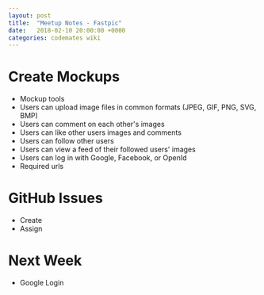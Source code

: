 ```yaml
---
layout: post
title:  "Meetup Notes - Fastpic"
date:   2018-02-10 20:00:00 +0000
categories: codemates wiki
---
```


# Create Mockups

- Mockup tools
- Users can upload image files in common formats (JPEG, GIF, PNG, SVG, BMP)
- Users can comment on each other's images
- Users can like other users images and comments
- Users can follow other users
- Users can view a feed of their followed users' images
- Users can log in with Google, Facebook, or OpenId
- Required urls

# GitHub Issues

- Create
- Assign

# Next Week

- Google Login
